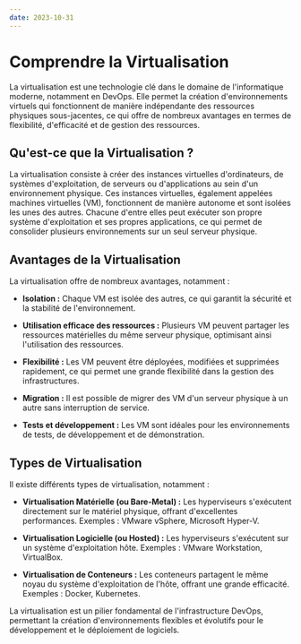 ```yaml
---
date: 2023-10-31
---
```

# Comprendre la Virtualisation

La virtualisation est une technologie clé dans le domaine de l'informatique moderne, notamment en DevOps. Elle permet la création d'environnements virtuels qui fonctionnent de manière indépendante des ressources physiques sous-jacentes, ce qui offre de nombreux avantages en termes de flexibilité, d'efficacité et de gestion des ressources.

## Qu'est-ce que la Virtualisation ?

La virtualisation consiste à créer des instances virtuelles d'ordinateurs, de systèmes d'exploitation, de serveurs ou d'applications au sein d'un environnement physique. Ces instances virtuelles, également appelées machines virtuelles (VM), fonctionnent de manière autonome et sont isolées les unes des autres. Chacune d'entre elles peut exécuter son propre système d'exploitation et ses propres applications, ce qui permet de consolider plusieurs environnements sur un seul serveur physique.

## Avantages de la Virtualisation

La virtualisation offre de nombreux avantages, notamment :

- **Isolation :** Chaque VM est isolée des autres, ce qui garantit la sécurité et la stabilité de l'environnement.

- **Utilisation efficace des ressources :** Plusieurs VM peuvent partager les ressources matérielles du même serveur physique, optimisant ainsi l'utilisation des ressources.

- **Flexibilité :** Les VM peuvent être déployées, modifiées et supprimées rapidement, ce qui permet une grande flexibilité dans la gestion des infrastructures.

- **Migration :** Il est possible de migrer des VM d'un serveur physique à un autre sans interruption de service.

- **Tests et développement :** Les VM sont idéales pour les environnements de tests, de développement et de démonstration.

## Types de Virtualisation

Il existe différents types de virtualisation, notamment :

- **Virtualisation Matérielle (ou Bare-Metal) :** Les hyperviseurs s'exécutent directement sur le matériel physique, offrant d'excellentes performances. Exemples : VMware vSphere, Microsoft Hyper-V.

- **Virtualisation Logicielle (ou Hosted) :** Les hyperviseurs s'exécutent sur un système d'exploitation hôte. Exemples : VMware Workstation, VirtualBox.

- **Virtualisation de Conteneurs :** Les conteneurs partagent le même noyau du système d'exploitation de l'hôte, offrant une grande efficacité. Exemples : Docker, Kubernetes.

La virtualisation est un pilier fondamental de l'infrastructure DevOps, permettant la création d'environnements flexibles et évolutifs pour le développement et le déploiement de logiciels.
